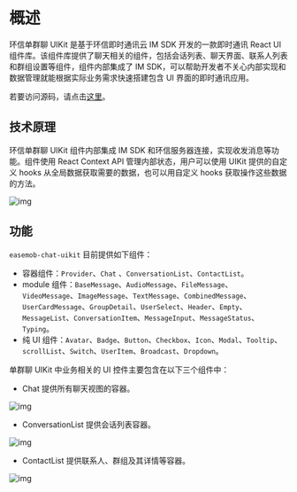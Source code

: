 # 概述

<Toc />

环信单群聊 UIKit 是基于环信即时通讯云 IM SDK 开发的一款即时通讯 React UI 组件库。该组件库提供了聊天相关的组件，包括会话列表、聊天界面、联系人列表和群组设置等组件，组件内部集成了 IM SDK，可以帮助开发者不关心内部实现和数据管理就能根据实际业务需求快速搭建包含 UI 界面的即时通讯应用。

若要访问源码，请点击[这里](https://github.com/easemob/Easemob-UIKit-web/tree/main)。

## 技术原理

环信单群聊 UIKit 组件内部集成 IM SDK 和环信服务器连接，实现收发消息等功能。组件使用 React Context API 管理内部状态，用户可以使用 UIKit 提供的自定义 hooks 从全局数据获取需要的数据，也可以用自定义 hooks 获取操作这些数据的方法。

![img](@static/images/uikit/chatuikit/web/uikit.png)

## 功能

`easemob-chat-uikit` 目前提供如下组件：

- 容器组件：`Provider`、`Chat` 、`ConversationList`、`ContactList`。
- module 组件：`BaseMessage`、`AudioMessage`、`FileMessage`、 `VideoMessage`、`ImageMessage`、`TextMessage`、`CombinedMessage`、`UserCardMessage`、`GroupDetail`、`UserSelect`、`Header`、`Empty`、`MessageList`、`ConversationItem`、`MessageInput`、`MessageStatus`、`Typing`。
- 纯 UI 组件：`Avatar`、`Badge`、`Button`、`Checkbox`、`Icon`、`Modal`、`Tooltip`、`scrollList`、`Switch`、`UserItem`、`Broadcast`、`Dropdown`。

单群聊 UIKit 中业务相关的 UI 控件主要包含在以下三个组件中：

- Chat 提供所有聊天视图的容器。

![img](@static/images/uikit/chatuikit/web/page_chat.png) 

- ConversationList 提供会话列表容器。

![img](@static/images/uikit/chatuikit/web/page_conversation.png) 

- ContactList 提供联系人、群组及其详情等容器。

![img](@static/images/uikit/chatuikit/web/page_contact_list.png) 
